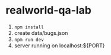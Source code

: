 # realworld-qa-lab

1. `npm install`
2. create data/bugs.json
3. `npm run dev`
4. server running on localhost:${PORT}
